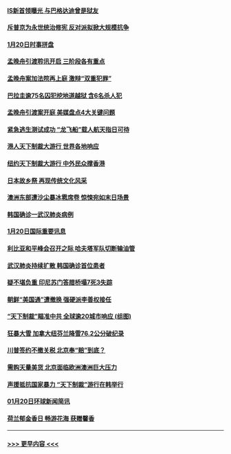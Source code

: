 #### [IS新首领曝光 与巴格达迪曾是狱友](../pages/prog202/a102757122.md?t=01211144) 
#### [斥普京为永世统治修宪 反对派拟掀大规模抗争](../pages/prog202/a102757022.md?t=01211144) 
#### [1月20日时事拼盘](../pages/prog202/a102757036.md?t=01211144) 
#### [孟晚舟引渡聆讯开启 三阶段各有重点](../pages/prog202/a102757006.md?t=01211144) 
#### [孟晚舟案加法院再上庭 激辩“双重犯罪”](../pages/prog202/a102756996.md?t=01211144) 
#### [巴拉圭逾75名囚犯挖地道越狱 含6名杀人犯](../pages/prog202/a102756968.md?t=01211144) 
#### [孟晚舟引渡案开庭 美媒盘点4大关键问题](../pages/prog202/a102756917.md?t=01211144) 
#### [紧急逃生测试成功 “龙飞船”载人航天指日可待](../pages/prog202/a102756957.md?t=01211144) 
#### [港人天下制裁大游行 世界各地响应](../pages/prog202/a102756878.md?t=01211144) 
#### [纽约天下制裁大游行 中外民众撑香港](../pages/prog202/a102756875.md?t=01211144) 
#### [日本故乡祭 再现传统文化风采](../pages/prog202/a102756778.md?t=01211144) 
#### [澳洲东部遭沙尘暴冰雹席卷 惊悚宛如末日场景](../pages/prog202/a102756630.md?t=01211144) 
#### [韩国确诊一武汉肺炎病例](../pages/prog202/a102756696.md?t=01211144) 
#### [1月20日国际重要讯息](../pages/prog202/a102756640.md?t=01211144) 
#### [利比亚和平峰会召开之际 哈夫塔军队切断输油管](../pages/prog202/a102756580.md?t=01211144) 
#### [武汉肺炎持续扩散 韩国确诊首位患者](../pages/prog202/a102756566.md?t=01211144) 
#### [疑不堪负重 印尼苏门答腊桥塌7死3失踪](../pages/prog202/a102756559.md?t=01211144) 
#### [朝鲜“美国通”遭撤换 强硬派李善权接任](../pages/prog202/a102756380.md?t=01211144) 
#### [“天下制裁”瞄准中共 全球逾20城市响应 (组图)](../pages/prog202/a102756496.md?t=01211144) 
#### [狂暴大雪 加拿大纽芬兰降雪76.2公分破纪录](../pages/prog202/a102756447.md?t=01211144) 
#### [川普签约不撤关税 北京奉“赔”到底？](../pages/prog202/a102756354.md?t=01211144) 
#### [需购天量美货 北京面临欧洲澳洲巨大压力](../pages/prog202/a102756304.md?t=01211144) 
#### [声援抵抗国家暴力 “天下制裁”游行在韩举行](../pages/prog202/a102756254.md?t=01211144) 
#### [01月20日环球新闻简讯](../pages/prog202/a102756238.md?t=01211144) 
#### [荷兰郁金香日 畅游花海 获赠馨香](../pages/prog202/a102756214.md?t=01211144) 

----
#### [ >>> 更早内容 <<< ](../indexes/prog202-earlier.md)
